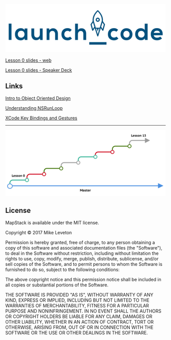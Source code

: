 <img src="https://raw.githubusercontent.com/Leveton/MapStack/master/images/launchCode.png" alt="TSNavigationStripView examples" />

[Lesson 0 slides - web](https://docs.google.com/presentation/d/1msqR3igp0YVu452FryojygsLM5tu4VGqm4XD1yul6u8/pub?start=false&loop=false&delayms=3000)

[Lesson 0 slides - Speaker Deck](https://speakerdeck.com/leveton/mapswift-lesson-0)


## Links

[Intro to Object Oriented Design](https://www.raywenderlich.com/81952/intro-object-oriented-design-swift-part-1)

[Understanding NSRunLoop](http://stackoverflow.com/questions/12091212/understanding-nsrunloop)

[XCode Key Bindings and Gestures](http://nshipster.com/xcode-key-bindings-and-gestures/)


<hr />

<img src="https://raw.githubusercontent.com/Leveton/MapSwift/lesson0/images/BranchFlow.png" alt="TSNavigationStripView examples" />


## License

MapStack is available under the MIT license.

Copyright © 2017 Mike Leveton

Permission is hereby granted, free of charge, to any person obtaining a copy of this software and associated documentation files (the "Software"), to deal in the Software without restriction, including without limitation the rights to use, copy, modify, merge, publish, distribute, sublicense, and/or sell copies of the Software, and to permit persons to whom the Software is furnished to do so, subject to the following conditions:

The above copyright notice and this permission notice shall be included in all copies or substantial portions of the Software.

THE SOFTWARE IS PROVIDED "AS IS", WITHOUT WARRANTY OF ANY KIND, EXPRESS OR IMPLIED, INCLUDING BUT NOT LIMITED TO THE WARRANTIES OF MERCHANTABILITY, FITNESS FOR A PARTICULAR PURPOSE AND NONINFRINGEMENT. IN NO EVENT SHALL THE AUTHORS OR COPYRIGHT HOLDERS BE LIABLE FOR ANY CLAIM, DAMAGES OR OTHER LIABILITY, WHETHER IN AN ACTION OF CONTRACT, TORT OR OTHERWISE, ARISING FROM, OUT OF OR IN CONNECTION WITH THE SOFTWARE OR THE USE OR OTHER DEALINGS IN THE SOFTWARE.